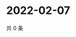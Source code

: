# 2022-02-07

共 0 条

<!-- BEGIN WEIBO -->
<!-- 最后更新时间 Mon Feb 07 2022 03:08:33 GMT+0800 (China Standard Time) -->

<!-- END WEIBO -->
